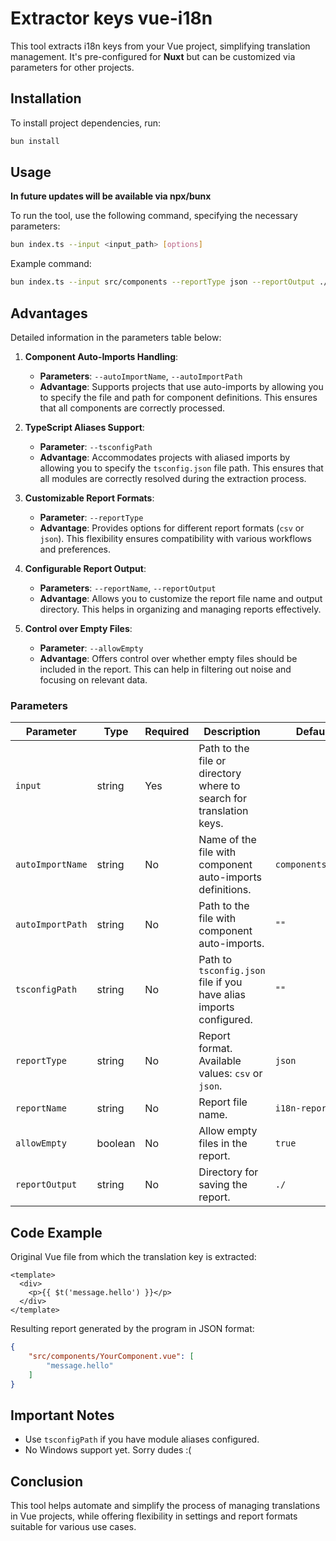 
# Extractor keys vue-i18n

This tool extracts i18n keys from your Vue project, simplifying translation management. It's pre-configured for **Nuxt** but can be customized via parameters for other projects.

## Installation

To install project dependencies, run:

```sh
bun install
```

## Usage

**In future updates will be available via npx/bunx**

To run the tool, use the following command, specifying the necessary parameters:

```sh
bun index.ts --input <input_path> [options]
```

Example command:

```sh
bun index.ts --input src/components --reportType json --reportOutput ./reports
```

## Advantages
Detailed information in the parameters table below:

1. **Component Auto-Imports Handling**:
    - **Parameters**: `--autoImportName`, `--autoImportPath`
    - **Advantage**: Supports projects that use auto-imports by allowing you to specify the file and path for component definitions. This ensures that all components are correctly processed.

2. **TypeScript Aliases Support**:
    - **Parameter**: `--tsconfigPath`
    - **Advantage**: Accommodates projects with aliased imports by allowing you to specify the `tsconfig.json` file path. This ensures that all modules are correctly resolved during the extraction process.

3. **Customizable Report Formats**:
    - **Parameter**: `--reportType`
    - **Advantage**: Provides options for different report formats (`csv` or `json`). This flexibility ensures compatibility with various workflows and preferences.

4. **Configurable Report Output**:
    - **Parameters**: `--reportName`, `--reportOutput`
    - **Advantage**: Allows you to customize the report file name and output directory. This helps in organizing and managing reports effectively.

5. **Control over Empty Files**:
    - **Parameter**: `--allowEmpty`
    - **Advantage**: Offers control over whether empty files should be included in the report. This can help in filtering out noise and focusing on relevant data.


### Parameters

| Parameter    | Type    | Required | Description                                                                       | Default        |
|--------------|---------|----------|-----------------------------------------------------------------------------------|----------------|
| `input`      | string  | Yes | Path to the file or directory where to search for translation keys. |                |
| `autoImportName`| string  | No | Name of the file with component auto-imports definitions.                         | `components.d.ts` |
| `autoImportPath`| string  | No | Path to the file with component auto-imports.                                     | `""`           |
| `tsconfigPath` | string  | No | Path to `tsconfig.json` file if you have alias imports configured.                | `""`           |
| `reportType` | string  | No | Report format. Available values: `csv` or `json`.                                 | `json`         |
| `reportName` | string  | No | Report file name.                                                                 | `i18n-report`  |
| `allowEmpty` | boolean | No | Allow empty files in the report.                                                  | `true`         |
| `reportOutput` | string  | No | Directory for saving the report.                                                  | `./`           |


## Code Example

Original Vue file from which the translation key is extracted:

```vue
<template>
  <div>
    <p>{{ $t('message.hello') }}</p>
  </div>
</template>
```

Resulting report generated by the program in JSON format:

```json
{
    "src/components/YourComponent.vue": [
        "message.hello"
    ]
}
```

## Important Notes

- Use `tsconfigPath` if you have module aliases configured.
- No Windows support yet. Sorry dudes :(

## Conclusion

This tool helps automate and simplify the process of managing translations in Vue projects, while offering flexibility in settings and report formats suitable for various use cases.
